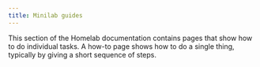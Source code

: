 ```yaml
---
title: Minilab guides
---
```


This section of the Homelab documentation contains pages that show how to do individual tasks.
A how-to page shows how to do a single thing, typically by giving a short sequence of steps.
